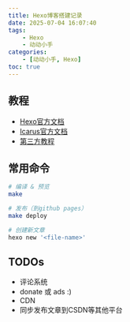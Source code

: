 ```yaml
---
title: Hexo博客搭建记录
date: 2025-07-04 16:07:40
tags:
    - Hexo
    - 动动小手
categories:
    - [动动小手, Hexo]
toc: true
---
```


## 教程

- [Hexo官方文档](https://hexo.io/zh-cn/)
- [Icarus官方文档](https://ppoffice.github.io/hexo-theme-icarus/tags/Icarus%E7%94%A8%E6%88%B7%E6%8C%87%E5%8D%97/)
- [第三方教程](https://yushuaige.github.io/categories/%E5%8D%9A%E5%AE%A2%E6%90%AD%E5%BB%BA/)

## 常用命令

```bash
# 编译 & 预览
make

# 发布（到github pages）
make deploy

# 创建新文章
hexo new '<file-name>'
```

## TODOs

- 评论系统
- donate 或 ads :)
- CDN
- 同步发布文章到CSDN等其他平台
